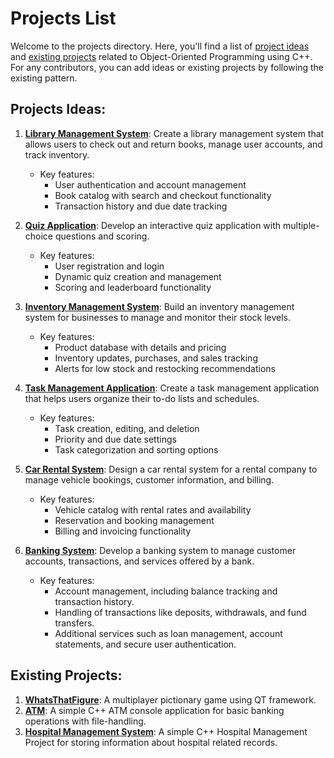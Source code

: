 # Projects List

Welcome to the projects directory. Here, you'll find a list of [project ideas](#projects-ideas) and [existing projects](#existing-projects) related to Object-Oriented Programming using C++. For any contributors, you can add ideas or existing projects by following the existing pattern.

## Projects Ideas:

1. **[Library Management System](https://github.com/search?q=language%3AC%2B%2B+%22library+management+system%22&type=Repositories)**: Create a library management system that allows users to check out and return books, manage user accounts, and track inventory.

   - Key features:
     - User authentication and account management
     - Book catalog with search and checkout functionality
     - Transaction history and due date tracking

2. **[Quiz Application](https://github.com/search?q=language%3AC%2B%2B+%22quiz+application%22&type=Repositories)**: Develop an interactive quiz application with multiple-choice questions and scoring.

   - Key features:
     - User registration and login
     - Dynamic quiz creation and management
     - Scoring and leaderboard functionality

3. **[Inventory Management System](https://github.com/search?q=language%3AC%2B%2B+%22inventory+management+system%22&type=Repositories)**: Build an inventory management system for businesses to manage and monitor their stock levels.

   - Key features:
     - Product database with details and pricing
     - Inventory updates, purchases, and sales tracking
     - Alerts for low stock and restocking recommendations

4. **[Task Management Application](https://github.com/search?q=language%3AC%2B%2B+%22task+management+application%22&type=Repositories)**: Create a task management application that helps users organize their to-do lists and schedules.

   - Key features:
     - Task creation, editing, and deletion
     - Priority and due date settings
     - Task categorization and sorting options

5. **[Car Rental System](https://github.com/search?q=language%3AC%2B%2B+%22car+rental+system%22&type=Repositories)**: Design a car rental system for a rental company to manage vehicle bookings, customer information, and billing.
   - Key features:
     - Vehicle catalog with rental rates and availability
     - Reservation and booking management
     - Billing and invoicing functionality

6. **[Banking System](https://github.com/search?q=language%3AC%2B%2B+%22banking+system%22&type=Repositories)**: Develop a banking system to manage customer accounts, transactions, and services offered by a bank.
   - Key features:
     - Account management, including balance tracking and transaction history.
     - Handling of transactions like deposits, withdrawals, and fund transfers.
     - Additional services such as loan management, account statements, and secure user authentication.

## Existing Projects:

1. **[WhatsThatFigure](https://github.com/gaurovgiri/whatsthatfigure)**: A multiplayer pictionary game using QT framework.
2. **[ATM](https://github.com/aayush105/ATM)**: A simple C++ ATM console application for basic banking operations with file-handling.
3. **[Hospital Management System](https://github.com/nawarajshah/hospital-management-system)**: A simple C++ Hospital Management Project for storing information about hospital related records.